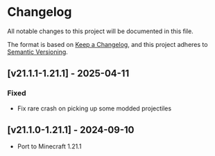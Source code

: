 # Changelog
All notable changes to this project will be documented in this file.

The format is based on [Keep a Changelog](https://keepachangelog.com/en/1.0.0/),
and this project adheres to [Semantic Versioning](https://semver.org/spec/v2.0.0.html).

## [v21.1.1-1.21.1] - 2025-04-11
### Fixed
- Fix rare crash on picking up some modded projectiles

## [v21.1.0-1.21.1] - 2024-09-10
- Port to Minecraft 1.21.1
